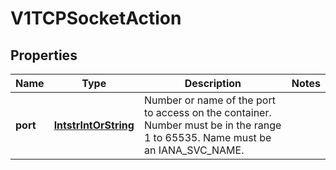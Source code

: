 
# V1TCPSocketAction

## Properties
Name | Type | Description | Notes
------------ | ------------- | ------------- | -------------
**port** | [**IntstrIntOrString**](IntstrIntOrString.md) | Number or name of the port to access on the container. Number must be in the range 1 to 65535. Name must be an IANA_SVC_NAME. | 



